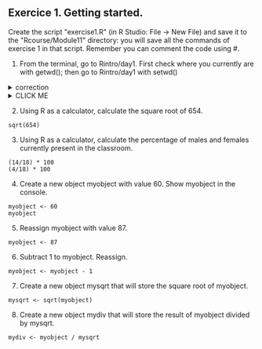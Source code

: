 ## Exercice 1. Getting started.

Create the script "exercise1.R" (in R Studio: File -> New File) and save it to the "Rcourse/Module11" directory: you will save all the commands of exercise 1 in that  script.
Remember you can comment the code using #.

1. From the terminal, go to Rintro/day1.
First check where you currently are with getwd(); 
then go to Rintro/day1 with setwd()
<details><summary>correction</summary>

```{r}
getwd()
setwd("Rintro/day1")
setwd("/users/bi/sbonnin/Rintro/day1")
```

</details>


<details><summary>CLICK ME</summary>
<p>

#### yes, even hidden code blocks!

```python
print("hello world!")
```

</p>
</details>

2. Using R as a calculator, calculate the square root of 654.
```{r}
sqrt(654)
```

3. Using R as a calculator, calculate the percentage of males and females currently present in the classroom.
```{r}
(14/18) * 100
(4/18) * 100
```

4. Create a new object myobject with value 60.
Show myobject in the console.
```{r}
myobject <- 60
myobject
```

5. Reassign myobject with value 87.
```{r}
myobject <- 87
```

6. Subtract 1 to myobject. Reassign.
```{r}
myobject <- myobject - 1
```
7. Create a new object mysqrt that will store the square root of myobject.
```{r}
mysqrt <- sqrt(myobject)
```

8. Create a new object mydiv that will store the result of myobject divided by mysqrt.
```{r}
mydiv <- myobject / mysqrt
```

